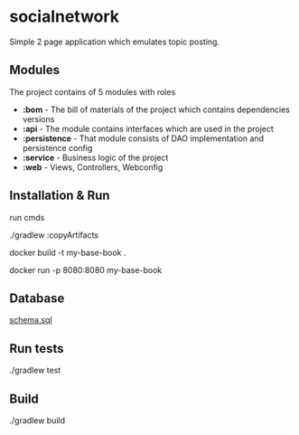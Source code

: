 # socialnetwork
Simple 2 page application which emulates topic posting.

## Modules
The project contains of 5 modules with roles
* **:bom** - The bill of materials of the project which contains dependencies versions
* **:api** - The module contains interfaces which are used in the project
* **:persistence** - That module consists of DAO implementation and persistence config
* **:service** - Business logic of the project
* **:web** - Views, Controllers, Webconfig

## Installation & Run
run cmds

./gradlew :copyArtifacts

docker build -t my-base-book .

docker run -p 8080:8080  my-base-book 

## Database
[schema.sql](persistence/src/main/resources/schema.sql)

## Run tests
./gradlew test

## Build
./gradlew build